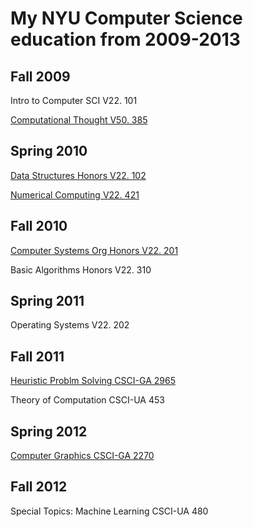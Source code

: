 # My NYU Computer Science education from 2009-2013

## Fall 2009

Intro to Computer SCI V22. 101

[Computational Thought V50. 385](https://web.archive.org/web/20110510155937/https://cs.nyu.edu/cs/faculty/shasha/papers/compthought.html)

## Spring 2010

[Data Structures Honors V22. 102](https://web.archive.org/web/20201118231530/https://cs.nyu.edu/courses/fall07/V22.0102-002/index.html)

[Numerical Computing V22. 421](https://web.archive.org/web/20151231111010/http://www.cs.nyu.edu/courses/spring10/V22.0421-001/index.html)

## Fall 2010

[Computer Systems Org Honors V22. 201](https://web.archive.org/web/20200928034122/https://cs.nyu.edu/courses/fall10/V22.0201-002/index.html)

Basic Algorithms Honors V22. 310

## Spring 2011

Operating Systems V22. 202

## Fall 2011

[Heuristic Problm Solving CSCI-GA 2965](https://web.archive.org/web/20171022091616/http://cs.nyu.edu/courses/fall11/CSCI-GA.2965-001/)

Theory of Computation CSCI-UA 453

## Spring 2012

[Computer Graphics CSCI-GA 2270](https://web.archive.org/web/20201003121542/https://mrl.nyu.edu/~perlin/courses/spring2012/)

## Fall 2012

Special Topics: Machine Learning CSCI-UA 480
